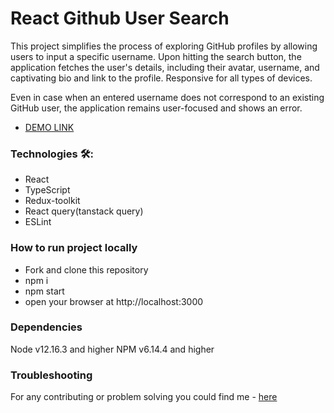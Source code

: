 # React Github User Search
This project simplifies the process of exploring GitHub profiles by allowing users to input a specific username. Upon hitting the search button, the application fetches the user's details, including their avatar, username, and captivating bio and link to the profile. Responsive for all types of devices.

Even in case when an entered username does not correspond to an existing GitHub user, the application remains user-focused and shows an error.

- [DEMO LINK](https://natalia-ponomarenko.github.io/github-user-search)

### Technologies 🛠️:
- React
- TypeScript
- Redux-toolkit
- React query(tanstack query)
- ESLint

### How to run project locally
* Fork and clone this repository
* npm i
* npm start
* open your browser at http://localhost:3000

### Dependencies
Node v12.16.3 and higher
NPM v6.14.4 and higher

### Troubleshooting
For any contributing or problem solving you could find me - [here](https://t.me/ponomarenko_nataliia)

